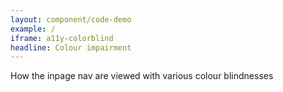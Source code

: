 ```yaml
---
layout: component/code-demo
example: /
iframe: a11y-colorblind
headline: Colour impairment
---
```


How the inpage nav are viewed with various colour blindnesses
